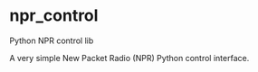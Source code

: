 # npr_control
Python NPR control lib

A very simple New Packet Radio (NPR) Python control interface. 
